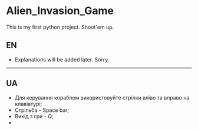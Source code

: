 # Alien_Invasion_Game
This is my first python project.
Shoot'em up.

EN
--------------------------------------
- Explanations will be added later. Sorry.

--------------------------------------
UA 
--------------------------------------
- Для керування кораблем використовуйте стрiлки влiво та вправо на клавiатурi;
- Стрiльба - Space bar;
- Вихід з гри - Q;
- 

